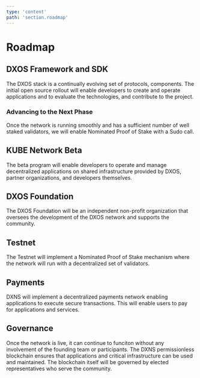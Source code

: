 ```yaml
---
type: 'content'
path: 'section.roadmap'
---
```


# Roadmap

## DXOS Framework and SDK

The DXOS stack is a continually evolving set of protocols, components.
The initial open source rollout will enable developers to create and operate applications and to
evaluate the technologies, and contribute to the project.

### Advancing to the Next Phase

Once the network is running smoothly and has a sufficient number of well staked validators, we will enable Nominated Proof of Stake with a Sudo call.


## KUBE Network Beta

The beta program will enable developers to operate and manage decentralized applications on shared
infrastructure provided by DXOS, partner organizations, and developers themselves.


## DXOS Foundation

The DXOS Foundation will be an independent non-profit organization that oversees the development of the DXOS
network and supports the community.


## Testnet

The Testnet will implement a Nominated Proof of Stake mechanism where the network will run with a decentralized
set of validators.


## Payments

DXNS will implement a decentralized payments network enabling applications to execute secure transactions.
This will enable users to pay for applications and services.


## Governance

Once the network is live, it can continue to funciton without any involvement of the founding team or participants.
The DXNS permissionless blockchain ensures that applications and critical infrastructure can be used and maintained.
The blockchain itself will be governed by elected representatives who serve the community.
